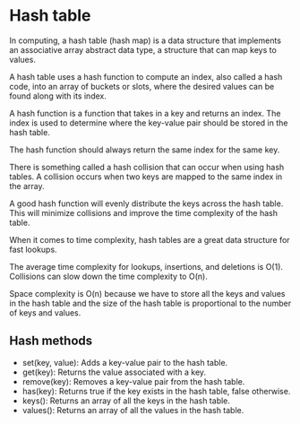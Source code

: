 # Hash table

In computing, a hash table (hash map) is a data structure that implements an associative array abstract data type, a structure that can map keys to values.

A hash table uses a hash function to compute an index, also called a hash code, into an array of buckets or slots, where the desired values can be found along with its index.

A hash function is a function that takes in a key and returns an index. The index is used to determine where the key-value pair should be stored in the hash table.

The hash function should always return the same index for the same key.

There is something called a hash collision that can occur when using hash tables. A collision occurs when two keys are mapped to the same index in the array.

A good hash function will evenly distribute the keys across the hash table. This will minimize collisions and improve the time complexity of the hash table.

When it comes to time complexity, hash tables are a great data structure for fast lookups.

The average time complexity for lookups, insertions, and deletions is O(1). Collisions can slow down the time complexity to O(n).

Space complexity is O(n) because we have to store all the keys and values in the hash table and the size of the hash table is proportional to the number of keys and values.

## Hash methods

- set(key, value): Adds a key-value pair to the hash table.
- get(key): Returns the value associated with a key.
- remove(key): Removes a key-value pair from the hash table.
- has(key): Returns true if the key exists in the hash table, false otherwise.
- keys(): Returns an array of all the keys in the hash table.
- values(): Returns an array of all the values in the hash table.
